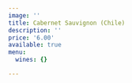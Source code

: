 ```yaml
---
image: ''
title: Cabernet Sauvignon (Chile)
description: ''
price: '6.00'
available: true
menu:
  wines: {}

---
```

